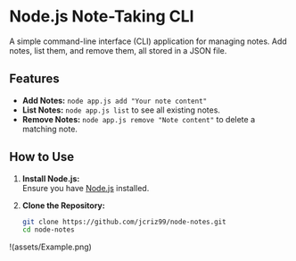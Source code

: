 # Node.js Note-Taking CLI

A simple command-line interface (CLI) application for managing notes. Add notes, list them, and remove them, all stored in a JSON file.

## Features

- **Add Notes:** `node app.js add "Your note content"`
- **List Notes:** `node app.js list` to see all existing notes.
- **Remove Notes:** `node app.js remove "Note content"` to delete a matching note.

## How to Use

1. **Install Node.js:**  
   Ensure you have [Node.js](https://nodejs.org/) installed.

2. **Clone the Repository:**  
   ```bash
   git clone https://github.com/jcriz99/node-notes.git
   cd node-notes

!(assets/Example.png)
